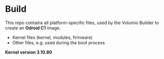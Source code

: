 Build
=====

This repo contains all platform-specific files, used by the Volumio Builder to create an **Odroid C1** image.

- Kernel files (kernel, modules, firmware)
- Other files, e.g. used during the boot process

**Kernel version 3.10.80**
